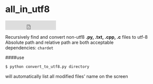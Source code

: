 all_in_utf8
===

<iframe src="https://ghbtns.com/github-btn.html?user=laike9m&repo=all_in_utf8&type=star&count=true&size=large" 
frameborder="0" scrolling="0" width="160px" height="30px">&nbsp;</iframe>

Recursively find and convert non-utf8 **.py, .txt, .cpp, .c** files to utf-8    
Absolute path and relative path are both acceptable  
dependencies: `chardet`  

####use
```bash
$ python convert_to_utf8.py directory
```

will automatically list all modified files' name on the screen 
